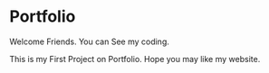 # Portfolio 
Welcome Friends. 
You can See my coding.

This is my First Project on Portfolio. 
Hope you may like my website. 
